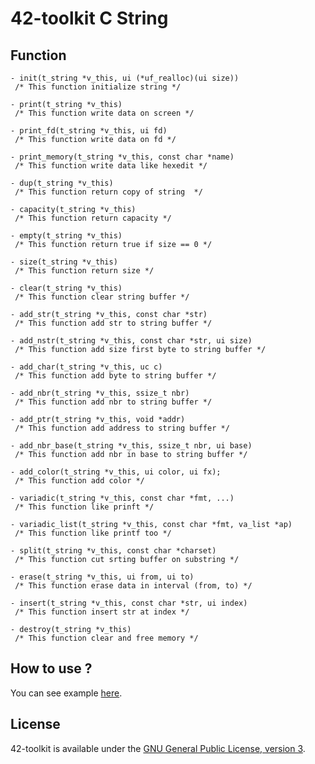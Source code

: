 42-toolkit	C String
==========

## Function

	- init(t_string *v_this, ui (*uf_realloc)(ui size))
	 /* This function initialize string */

	- print(t_string *v_this)
	 /* This function write data on screen */

	- print_fd(t_string *v_this, ui fd)
	 /* This function write data on fd */

	- print_memory(t_string *v_this, const char *name)
	 /* This function write data like hexedit */

	- dup(t_string *v_this)
	 /* This function return copy of string  */

	- capacity(t_string *v_this)
	 /* This function return capacity */

	- empty(t_string *v_this)
	 /* This function return true if size == 0 */

	- size(t_string *v_this)
	 /* This function return size */

	- clear(t_string *v_this)
	 /* This function clear string buffer */

	- add_str(t_string *v_this, const char *str)
	 /* This function add str to string buffer */

	- add_nstr(t_string *v_this, const char *str, ui size)
	 /* This function add size first byte to string buffer */

	- add_char(t_string *v_this, uc c)
	 /* This function add byte to string buffer */

	- add_nbr(t_string *v_this, ssize_t nbr)
	 /* This function add nbr to string buffer */

	- add_ptr(t_string *v_this, void *addr)
	 /* This function add address to string buffer */

	- add_nbr_base(t_string *v_this, ssize_t nbr, ui base)
	 /* This function add nbr in base to string buffer */

	- add_color(t_string *v_this, ui color, ui fx);
	 /* This function add color */

	- variadic(t_string *v_this, const char *fmt, ...)
	 /* This function like prinft */

	- variadic_list(t_string *v_this, const char *fmt, va_list *ap)
	 /* This function like printf too */

	- split(t_string *v_this, const char *charset)
	 /* This function cut srting buffer on substring */

	- erase(t_string *v_this, ui from, ui to)
	 /* This function erase data in interval (from, to) */

	- insert(t_string *v_this, const char *str, ui index)
	 /* This function insert str at index */

	- destroy(t_string *v_this)
	 /* This function clear and free memory */


## How to use ?

You can see example [here](https://github.com/QuentinPerez/42-toolkit/tree/master/examples/libc/string).

## License

42-toolkit is available under the [GNU General Public License, version 3](LICENSE).
